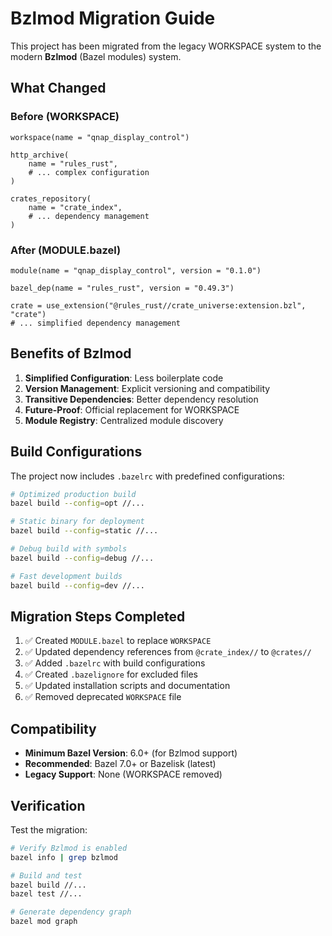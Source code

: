 # Bzlmod Migration Guide

This project has been migrated from the legacy WORKSPACE system to the modern **Bzlmod** (Bazel modules) system.

## What Changed

### Before (WORKSPACE)
```starlark
workspace(name = "qnap_display_control")

http_archive(
    name = "rules_rust",
    # ... complex configuration
)

crates_repository(
    name = "crate_index",
    # ... dependency management
)
```

### After (MODULE.bazel)
```starlark
module(name = "qnap_display_control", version = "0.1.0")

bazel_dep(name = "rules_rust", version = "0.49.3")

crate = use_extension("@rules_rust//crate_universe:extension.bzl", "crate")
# ... simplified dependency management
```

## Benefits of Bzlmod

1. **Simplified Configuration**: Less boilerplate code
2. **Version Management**: Explicit versioning and compatibility
3. **Transitive Dependencies**: Better dependency resolution
4. **Future-Proof**: Official replacement for WORKSPACE
5. **Module Registry**: Centralized module discovery

## Build Configurations

The project now includes `.bazelrc` with predefined configurations:

```bash
# Optimized production build
bazel build --config=opt //...

# Static binary for deployment
bazel build --config=static //...

# Debug build with symbols
bazel build --config=debug //...

# Fast development builds
bazel build --config=dev //...
```

## Migration Steps Completed

1. ✅ Created `MODULE.bazel` to replace `WORKSPACE`
2. ✅ Updated dependency references from `@crate_index//` to `@crates//`
3. ✅ Added `.bazelrc` with build configurations
4. ✅ Created `.bazelignore` for excluded files
5. ✅ Updated installation scripts and documentation
6. ✅ Removed deprecated `WORKSPACE` file

## Compatibility

- **Minimum Bazel Version**: 6.0+ (for Bzlmod support)
- **Recommended**: Bazel 7.0+ or Bazelisk (latest)
- **Legacy Support**: None (WORKSPACE removed)

## Verification

Test the migration:

```bash
# Verify Bzlmod is enabled
bazel info | grep bzlmod

# Build and test
bazel build //...
bazel test //...

# Generate dependency graph
bazel mod graph
```
